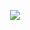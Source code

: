 <p align="center">
  <img src="https://github.com/xRuffKez/xRuffKez/assets/92758042/9d556e10-3d8e-4417-b862-fdb13a4c9b71"/>
</p>
